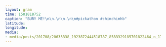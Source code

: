 ```yaml
---
layout: gram
time: 1501818752
caption: "BURY ME!\n\n.\n\n.\n\n#pickathon #chimchimhb"
latitude: 
longitude: 
media:
- media/posts/201708/20633338_1923872444518787_8583329185701822464_n_17883960526072453.jpg
---
```

